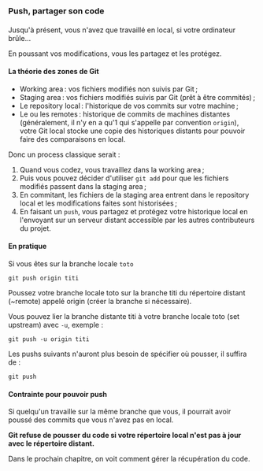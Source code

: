 ### Push, partager son code

####

Jusqu'à présent, vous n'avez que travaillé en local, si votre ordinateur brûle...

En poussant vos modifications, vous les partagez et les protégez.

#### La théorie des zones de Git

- Working area : vos fichiers modifiés non suivis par Git ;
- Staging area : vos fichiers modifiés suivis par Git (prêt à être commités) ;
- Le repository local : l'historique de vos commits sur votre machine ;
- Le ou les remotes : historique de commits de machines distantes 
(généralement, il n'y en a qu'1 qui s'appelle par convention `origin`),
votre Git local stocke une copie des historiques distants pour pouvoir faire des comparaisons en local.

Donc un process classique serait :

1. Quand vous codez, vous travaillez dans la working area ;
2. Puis vous pouvez décider d'utiliser `git add` pour que les fichiers modifiés passent dans la staging area ;
3. En commitant, les fichiers de la staging area entrent dans le repository local et les modifications faites sont historisées ;
4. En faisant un `push`, vous partagez et protégez votre historique local en l'envoyant sur un serveur distant accessible 
par les autres contributeurs du projet.

#### En pratique

Si vous êtes sur la branche locale `toto`

```
git push origin titi
```

Poussez votre branche locale toto sur la branche titi du répertoire distant (~remote) appelé origin (créer la branche si nécessaire).

Vous pouvez lier la branche distante titi à votre branche locale toto (set upstream) avec `-u`, exemple :

```
git push -u origin titi
```

Les pushs suivants n'auront plus besoin de spécifier où pousser, il suffira de :

```
git push
```

#### Contrainte pour pouvoir push

Si quelqu'un travaille sur la même branche que vous, il pourrait avoir poussé des commits que vous n'avez pas en local.

**Git refuse de pousser du code si votre répertoire local n'est pas à jour avec le répertoire distant.**

Dans le prochain chapitre, on voit comment gérer la récupération du code.

